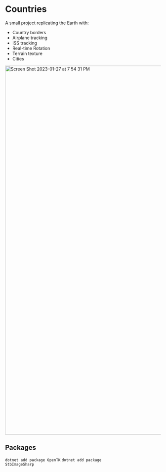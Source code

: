 # Countries
<p>A small project replicating the Earth with:</p>
<ul>
  <li>Country borders</li>
  <li>Airplane tracking</li>
  <li>ISS tracking</li>
  <li>Real-time Rotation</li>
  <li>Terrain texture</li>
  <li>Cities</li>
</ul>
<img width="1192" alt="Screen Shot 2023-01-27 at 7 54 31 PM" src="https://user-images.githubusercontent.com/56200546/215232343-3e3ec3e8-dbef-4f9d-92e8-a13b1d152b37.png">


## Packages
<code>dotnet add package OpenTK</code>
<code>dotnet add package StbImageSharp</code>
